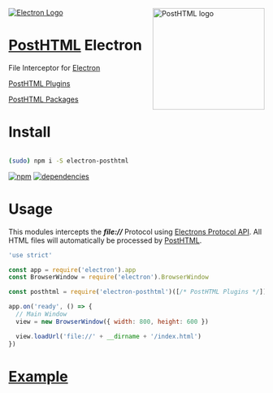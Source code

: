 [![Electron Logo](http://electron.atom.io/images/electron-logo.svg)](http://electron.atom.io/) <img align="right" width="220" height="200" title="PostHTML logo" src="http://posthtml.github.io/posthtml/logo.svg">

# [PostHTML](https://github.com/posthtml/posthtml) Electron
File Interceptor for [Electron](electron.atom.io)

[PostHTML Plugins](https://maltsev.github.io/posthtml-plugins/)

[PostHTML Packages](https://michael-ciniawsky.github.io/posthtml-packages)

# Install

```bash

(sudo) npm i -S electron-posthtml
```

[![npm](https://badge.fury.io/js/electron-posthtml.svg)](https://badge.fury.io/js/electron-posthtml) [![dependencies](https://david-dm.org/michael-ciniawsky/electron-posthtml.svg)](https://david-dm.org/michael-ciniawsky/electron-posthtml)

# Usage
This modules intercepts the **_file://_** Protocol using [Electrons Protocol API](http://electron.atom.io/docs/v0.36.7/api/protocol/). All HTML files will automatically be processed by [PostHTML](PostHTML).

```js
'use strict'

const app = require('electron').app
const BrowserWindow = require('electron').BrowserWindow

const posthtml = require('electron-posthtml')([/* PostHTML Plugins */])

app.on('ready', () => {
  // Main Window
  view = new BrowserWindow({ width: 800, height: 600 })

  view.loadUrl('file://' + __dirname + '/index.html')
})
```

# [Example](https://github.com/michael-ciniawsky/electron-posthtml//tree/master/test)
